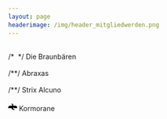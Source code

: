 ```yaml
---
layout: page
headerimage: /img/header_mitgliedwerden.png
---
```

<br>

<div class="panel" data-role="panel">
 <div class="heading">
  /* <img class="icon" src=""> */
   <span class="title">Die Braunbären</span>
  </div>
  <div class="content padding10" style="display: none;">
   Bei der Sippe "die Braunbären" handelt es sich um die Jungmanschaft des Stammes. Erfahre <a href="/pages/baustelle/">hier</a> mehr.
  </div>
 </div>
 
<br>

 <div class="panel" data-role="panel">
 <div class="heading">
  /*<img class="icon" src="">*/
   <span class="title">Abraxas</span>
  </div>
  <div class="content padding10" style="display: none;">
   Bei der Sippe "Abraxas" handelt es sich um eine von zwei Mädchensippen des Stammes. Erfahre <a href="/pages/baustelle/">hier</a> mehr.
  </div>
 </div>
 
 <br>
 
 <div class="panel" data-role="panel">
 <div class="heading">
  /*<img class="icon" src="">*/
   <span class="title">Strix Alcuno</span>
  </div>
  <div class="content padding10" style="display: none;">
   Bei der Sippe "die Braunbären" handelt es sich um eine von zwei Mädchensippen des Stammes. Erfahre <a href="/pages/baustelle/">hier</a> mehr.
  </div>
 </div>

 <br>

 <div class="panel" data-role="panel">
 <div class="heading">
  <img class="icon" src="/img/kormo.jpg/">
   <span class="title">Kormorane</span>
  </div>
  <div class="content padding10" style="display: none;">
   Bei der Sippe "Kormorane" handelt es sich um eine Jungensippe des Stammes. Erfahre <a href="/pages/baustelle/">hier</a> mehr.
  </div>
 </div>